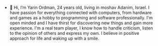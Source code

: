 - 👋 Hi, I’m Yarin Ordman, 24 years old, living in moshav Adanim, Israel.
I have passion for everything connected with computers, from hardware and games as a hobby to programming and software professionally.
I'm open minded and I have thirst for discovering new things and gain more experience.
I'm a real team player, I know how to handle criticism, listen to the opinion of others and express my own.
I believe in positive approach for life and waking up with a smile.
